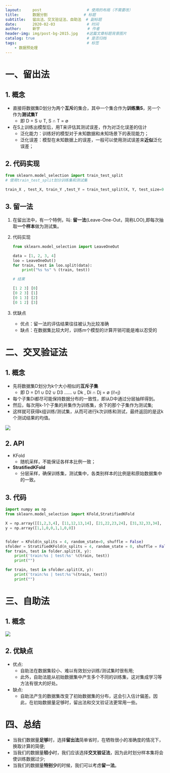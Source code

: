 ```yaml
---
layout:     post                    # 使用的布局（不需要改）
title:      数据分割   			    # 标题 		  
subtitle:   留出法、交叉验证法、自助法  # 副标题
date:       2020-02-03              # 时间
author:     新宇                     # 作者
header-img: img/post-bg-2015.jpg    #这篇文章标题背景图片
catalog: true                       # 是否归档
tags:                               # 标签
    - 数据预处理
---
```

# 一、留出法
## 1. 概念
- 直接将数据集D划分为两个**互斥**的集合，其中一个集合作为**训练集S**，另一个作为**测试集T**
	- 即 D = S ∪ T, S ∩ T = ∅
- 在S上训练出模型后，用T来评估其测试误差，作为对泛化误差的估计
	- 泛化能力：训练好的模型对于未知数据和未知场景下的表现能力；
	- 泛化误差：模型在未知数据上的误差，一般可以使用测试误差来**近似**泛化误差；

## 2. 代码实现
```python
from sklearn.model_selection import train_test_split 
# 使用train_test_split划分训练集和测试集

train_X , test_X, train_Y ,test_Y = train_test_split(X, Y, test_size=0.2,random_state=0)
```
## 3. 留一法
1. 在留出法中，有一个特例，叫: **留一法**(Leave-One-Out，简称LOO),即每次抽取**一个样本**做为测试集。
2. 代码实现
	```python
	from sklearn.model_selection import LeaveOneOut

	data = [1, 2, 3, 4]
	loo = LeaveOneOut()
	for train, test in loo.split(data):
		print("%s %s" % (train, test)) 

	# 结果

	[1 2 3] [0] 
	[0 2 3] [1] 
	[0 1 3] [2] 
	[0 1 2] [3] 

	```

3. 优缺点
	- 优点：留一法的评估结果往往被认为比较准确
	- 缺点：在数据集比较大时，训练m个模型的计算开销可能是难以忍受的

# 二、交叉验证法
## 1. 概念
- 先将数据集D划分为k个大小相似的**互斥子集**
	- 即 D = D1 ∪ D2 ∪ D3 …… ∪ Dk ,  Di ∩ Dj = ∅ (i!=j)
- 每个子集Di都尽可能保持数据分布的一致性，即从D中通过分层抽样得到。 
- 然后，每次用k-1个子集的并集作为训练集，余下的那个子集作为测试集;
- 这样就可获得k组训练/测试集，从而可进行k次训练和测试，最终返回的是这k个测试结果的均值。

![](https://tva1.sinaimg.cn/large/008eGmZEly1gnalq7ik9gj30nr0axn1d.jpg)

## 2. API
- KFold
	- 随机采样，不能保证各样本比例一致；
- **StratifiedKFold**
	- 分层采样，确保训练集，测试集中，各类别样本的比例是和原始数据集中的一致。

## 3. 代码
```python
import numpy as np
from sklearn.model_selection import KFold,StratifiedKFold

X = np.array([[1,2,3,4], [11,12,13,14], [21,22,23,24], [31,32,33,34], [41,42,43,44], [51,52,53,54], [61,62,63,64], [71,72,73,74]])
y = np.array([1,1,0,0,1,1,0,0])


folder = KFold(n_splits = 4, random_state=0, shuffle = False)
sfolder = StratifiedKFold(n_splits = 4, random_state = 0, shuffle = False)
for train, test in folder.split(X, y): 
	print('train:%s | test:%s' %(train, test)) 
	print("")

for train, test in sfolder.split(X, y): 
 	print('train:%s | test:%s'%(train, test)) 
 	print("")
```

# 三、自助法
## 1. 概念
![](https://tva1.sinaimg.cn/large/008eGmZEly1gnamgel9vxj315a0fkdjc.jpg)

## 2. 优缺点
- 优点:
	- 自助法在数据集较小、难以有效划分训练/测试集时很有用; 
	- 此外，自助法能从初始数据集中产生多个不同的训练集，这对集成学习等方法有很大的好处。
- 缺点:
	- 自助法产生的数据集改变了初始数据集的分布，这会引入估计偏差。因此，在初始数据量足够时，留出法和交叉验证法更常用一些。

# 四、总结
- 当我们数据量**足够**时，选择**留出法**简单省时，在牺牲很小的准确度的情况下，换取计算的简便;
- 当我们的数据量**较小**时，我们应该选择**交叉验证法**，因为此时划分样本集将会使训练数据过少;
- 当我们的数据量**特别少**的时候，我们可以考虑**留一法**。